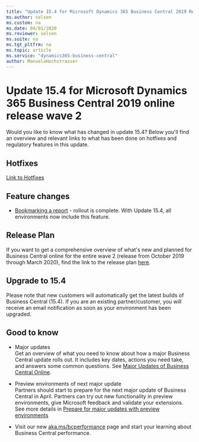 ```yaml
---
title: "Update 15.4 for Microsoft Dynamics 365 Business Central 2019 Release Wave 2"
ms.author: solsen
ms.custom: na
ms.date: 04/01/2020
ms.reviewer: solsen
ms.suite: na
ms.tgt_pltfrm: na
ms.topic: article
ms.service: "dynamics365-business-central"
author: ManuelaHochstrasser
---
```


# Update 15.4 for Microsoft Dynamics 365 Business Central 2019 online release wave 2
Would you like to know what has changed in update 15.4? Below you'll find an overview and relevant links to what has been done on hotfixes and regulatory features in this update.

## Hotfixes
[Link to Hotfixes](https://support.microsoft.com/help/4538888)

## Feature changes
- [Bookmarking a report](https://docs.microsoft.com/dynamics365-release-plan/2019wave2/dynamics365-business-central/add-links-navigation-menu) - rollout is complete. With Update 15.4, all environments now include this feature.

## Release Plan
If you want to get a comprehensive overview of what's new and planned for Business Central online for the entire wave 2 (release from October 2019 through March 2020), find the link to the release plan [here](https://docs.microsoft.com/dynamics365-release-plan/2019wave2/dynamics365-business-central/planned-features). 

## Upgrade to 15.4
Please note that new customers will automatically get the latest builds of Business Central (15.4). If you are an existing partner/customer, you will receive an email notification as soon as your environment has been upgraded. 

## Good to know

- Major updates  
Get an overview of what you need to know about how a major Business Central update rolls out. It includes key dates, actions you need take, and answers some common questions. See [Major Updates of Business Central Online](https://docs.microsoft.com/dynamics365/business-central/dev-itpro/administration/update-rollout-timelime). 

- Preview environments of next major update  
Partners should start to prepare for the next major update of Business Central in April. Partners can try out new functionality in preview environments, give Microsoft feedback and validate your extensions. See more details in [Prepare for major updates with preview environments](https://docs.microsoft.com/dynamics365/business-central/dev-itpro/administration/preview-environments) 
    
- Visit our new [aka.ms/bcperformance](https://aka.ms/bcperformance) page and start your learning about Business Central performance. 
